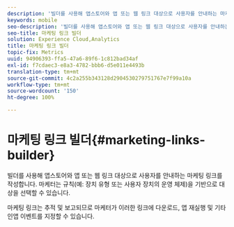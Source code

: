 ```yaml
---
description: '빌더를 사용해 앱스토어와 앱 또는 웹 링크 대상으로 사용자를 안내하는 마케팅 링크를 작성합니다. 마케터는 규칙(예: 장치 유형 또는 사용자 장치의 운영 체제)을 기반으로 대상을 선택할 수 있습니다.'
keywords: mobile
seo-description: '빌더를 사용해 앱스토어와 앱 또는 웹 링크 대상으로 사용자를 안내하는 마케팅 링크를 작성합니다. 마케터는 규칙(예: 장치 유형 또는 사용자 장치의 운영 체제)을 기반으로 대상을 선택할 수 있습니다.'
seo-title: 마케팅 링크 빌더
solution: Experience Cloud,Analytics
title: 마케팅 링크 빌더
topic-fix: Metrics
uuid: 94906393-ffa5-47a6-89f6-1c812bad34af
exl-id: f7cdaec3-e8a3-4782-bbb6-d5e011e4493b
translation-type: tm+mt
source-git-commit: 4c2a255b343128d2904530279751767e7f99a10a
workflow-type: tm+mt
source-wordcount: '150'
ht-degree: 100%

---
```


# 마케팅 링크 빌더{#marketing-links-builder}

빌더를 사용해 앱스토어와 앱 또는 웹 링크 대상으로 사용자를 안내하는 마케팅 링크를 작성합니다. 마케터는 규칙(예: 장치 유형 또는 사용자 장치의 운영 체제)을 기반으로 대상을 선택할 수 있습니다.

마케팅 링크는 추적 및 보고되므로 마케터가 이러한 링크에 다운로드, 앱 재실행 및 기타 인앱 이벤트를 지정할 수 있습니다.
